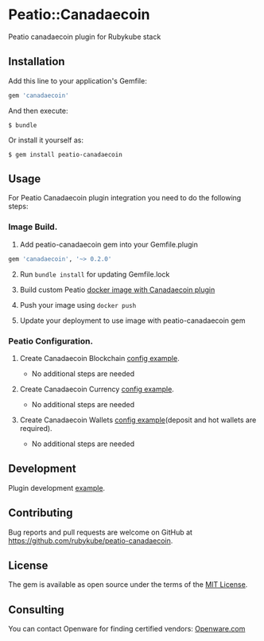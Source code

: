 # Peatio::Canadaecoin

Peatio canadaecoin plugin for Rubykube stack

## Installation

Add this line to your application's Gemfile:

```ruby
gem 'canadaecoin'
```

And then execute:

    $ bundle

Or install it yourself as:

    $ gem install peatio-canadaecoin

## Usage

For Peatio Canadaecoin plugin integration you need to do the following steps:

### Image Build.

1. Add peatio-canadaecoin gem into your Gemfile.plugin
```ruby
gem 'canadaecoin', '~> 0.2.0'
```

2. Run `bundle install` for updating Gemfile.lock

3. Build custom Peatio [docker image with Canadaecoin plugin](https://github.com/rubykube/peatio/blob/master/docs/plugins.md#build)

4. Push your image using `docker push`

5. Update your deployment to use image with peatio-canadaecoin gem

### Peatio Configuration.

1. Create Canadaecoin Blockchain [config example](../config/blockchains.yml).
    * No additional steps are needed

2. Create Canadaecoin Currency [config example](../config/currencies.yml).
    * No additional steps are needed

3. Create Canadaecoin Wallets [config example](../config/wallets.yml)(deposit and hot wallets are required).
    * No additional steps are needed


## Development

Plugin development [example](https://github.com/rubykube/peatio/blob/master/docs/coins/development.md).

## Contributing

Bug reports and pull requests are welcome on GitHub at https://github.com/rubykube/peatio-canadaecoin.

## License

The gem is available as open source under the terms of the [MIT License](https://opensource.org/licenses/MIT).

## Consulting

You can contact Openware for finding certified vendors:
[Openware.com](https://www.openware.com)
